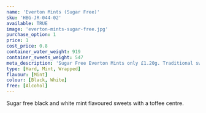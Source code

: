 ```yaml
---
name: 'Everton Mints (Sugar Free)'
sku: 'HBG-JR-044-02'
available: TRUE
image: 'everton-mints-sugar-free.jpg'
purchase_option: 1
price: 1
cost_price: 0.8
container_water_weight: 919
container_sweets_weight: 547
meta_description: 'Sugar Free Everton Mints only £1.20g. Traditional sweets and more at Humbugs Confectionery Store. Specialists in satisfying your sweet tooth!'
type: [Hard, Mint, Wrapped]
flavour: [Mint]
colour: [Black, White]
free: [Alcohol]
---
```

Sugar free black and white mint flavoured sweets with a toffee centre.